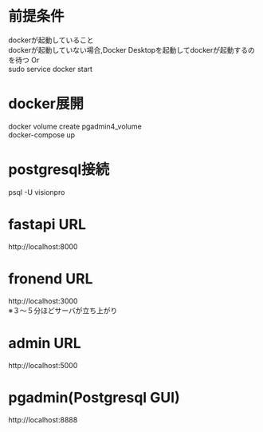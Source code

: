 # 前提条件
dockerが起動していること<br/>
dockerが起動していない場合,Docker Desktopを起動してdockerが起動するのを待つ Or</br>
sudo service docker start

# docker展開
docker volume create pgadmin4_volume<br/>
docker-compose up

# postgresql接続
psql -U visionpro

# fastapi URL
http://localhost:8000

# fronend URL
http://localhost:3000<br/>
※３〜５分ほどサーバが立ち上がり

# admin URL
http://localhost:5000

# pgadmin(Postgresql GUI)
http://localhost:8888
